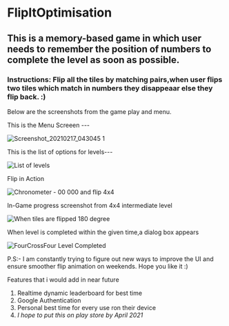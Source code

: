 # FlipItOptimisation

## This is a memory-based game in which user needs to remember the position of numbers to complete the level as soon as possible.

### Instructions: Flip all the tiles by matching pairs,when user flips two tiles which match in numbers they disappeaar else they flip back. :)

Below are the screenshots from the game play and menu. 

This is the Menu Screeen ---

![Screenshot_20210217_043045 1](https://user-images.githubusercontent.com/58071934/108133201-32a83d00-70da-11eb-8a84-e37baf0e7674.jpg)


This is the list of options for levels---

![List of levels](https://user-images.githubusercontent.com/58071934/108133816-2f618100-70db-11eb-950f-f9cb3b335b33.jpg)


Flip in Action

![Chronometer - 00 000 and flip 4x4](https://user-images.githubusercontent.com/58071934/108134324-08577f00-70dc-11eb-8744-1fa63d429b2a.jpg)


In-Game progress screenshot from 4x4 intermediate level

![When tiles are flipped 180 degree](https://user-images.githubusercontent.com/58071934/108133927-5b7d0200-70db-11eb-9540-70aa5cc9b0ce.jpg)



When level is completed within the given time,a dialog box appears

![FourCrossFour Level Completed](https://user-images.githubusercontent.com/58071934/108133956-6768c400-70db-11eb-9d42-ce183eba098b.jpg)



P.S:- I am constantly trying to figure out new ways to improve the UI and ensure smoother flip animation on weekends.
Hope you like it :)

Features that i would add in near future
1) Realtime dynamic leaderboard for best time
2) Google Authentication
3) Personal best time for every use ron their device
4) *I hope to put this on play store by April 2021*
